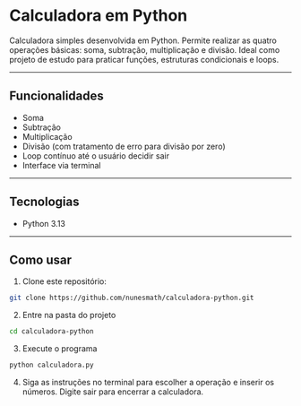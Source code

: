 # Calculadora em Python

Calculadora simples desenvolvida em Python. Permite realizar as quatro operações básicas: soma, subtração, multiplicação e divisão. Ideal como projeto de estudo para praticar funções, estruturas condicionais e loops.

---

## Funcionalidades

- Soma
- Subtração
- Multiplicação
- Divisão (com tratamento de erro para divisão por zero)
- Loop contínuo até o usuário decidir sair
- Interface via terminal

---

## Tecnologias

- Python 3.13

---

## Como usar

1. Clone este repositório:

```bash
git clone https://github.com/nunesmath/calculadora-python.git
```

2. Entre na pasta do projeto

```bash
cd calculadora-python
```

3. Execute o programa

```bash
python calculadora.py
```


4. Siga as instruções no terminal para escolher a operação e inserir os números. Digite sair para encerrar a calculadora.
